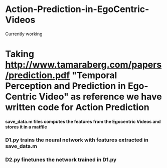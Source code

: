 # Action-Prediction-in-EgoCentric-Videos
Currently working
# Taking http://www.tamaraberg.com/papers/prediction.pdf "Temporal Perception and Prediction in Ego-Centric Video" as reference we have written code for Action Prediction 
#### save_data.m files computes the features from the Egocentric Videos and stores it in a matfile

### D1.py trains the neural network with features extracted in save_data.m

### D2.py finetunes the network trained in D1.py 



